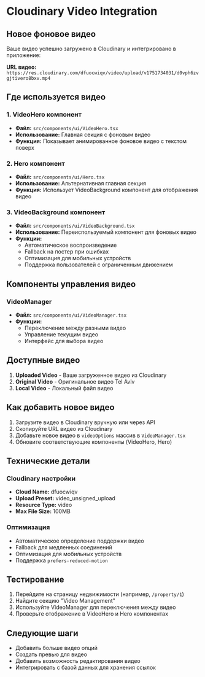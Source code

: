 # Cloudinary Video Integration

## Новое фоновое видео

Ваше видео успешно загружено в Cloudinary и интегрировано в приложение:

**URL видео:** `https://res.cloudinary.com/dfuocwiqv/video/upload/v1751734031/d0vph6zvgjtivero8bxv.mp4`

## Где используется видео

### 1. VideoHero компонент
- **Файл:** `src/components/ui/VideoHero.tsx`
- **Использование:** Главная секция с фоновым видео
- **Функция:** Показывает анимированное фоновое видео с текстом поверх

### 2. Hero компонент  
- **Файл:** `src/components/ui/Hero.tsx`
- **Использование:** Альтернативная главная секция
- **Функция:** Использует VideoBackground компонент для отображения видео

### 3. VideoBackground компонент
- **Файл:** `src/components/ui/VideoBackground.tsx`
- **Использование:** Переиспользуемый компонент для фоновых видео
- **Функции:**
  - Автоматическое воспроизведение
  - Fallback на постер при ошибках
  - Оптимизация для мобильных устройств
  - Поддержка пользователей с ограниченным движением

## Компоненты управления видео

### VideoManager
- **Файл:** `src/components/ui/VideoManager.tsx`
- **Функции:**
  - Переключение между разными видео
  - Управление текущим видео
  - Интерфейс для выбора видео

## Доступные видео

1. **Uploaded Video** - Ваше загруженное видео из Cloudinary
2. **Original Video** - Оригинальное видео Tel Aviv
3. **Local Video** - Локальный файл видео

## Как добавить новое видео

1. Загрузите видео в Cloudinary вручную или через API
2. Скопируйте URL видео из Cloudinary
3. Добавьте новое видео в `videoOptions` массив в `VideoManager.tsx`
4. Обновите соответствующие компоненты (VideoHero, Hero)

## Технические детали

### Cloudinary настройки
- **Cloud Name:** dfuocwiqv
- **Upload Preset:** video_unsigned_upload
- **Resource Type:** video
- **Max File Size:** 100MB

### Оптимизация
- Автоматическое определение поддержки видео
- Fallback для медленных соединений
- Оптимизация для мобильных устройств
- Поддержка `prefers-reduced-motion`

## Тестирование

1. Перейдите на страницу недвижимости (например, `/property/1`)
2. Найдите секцию "Video Management"
3. Используйте VideoManager для переключения между видео
4. Проверьте отображение в VideoHero и Hero компонентах

## Следующие шаги

- Добавить больше видео опций
- Создать превью для видео
- Добавить возможность редактирования видео
- Интегрировать с базой данных для хранения ссылок 